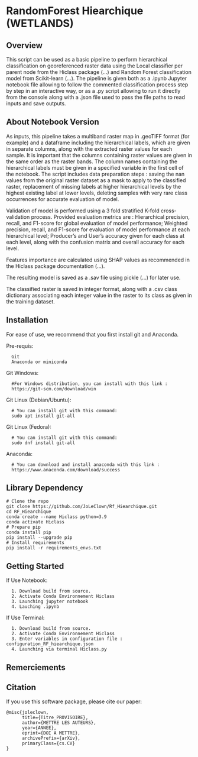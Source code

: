 RandomForest Hiearchique (WETLANDS)
======

Overview
-----
This script can be used as a basic pipeline to perform hierarchical classification on georeferenced raster data using the Local classifier per parent node from the Hiclass package (...) 
and Random Forest classification model from Scikit-learn (...). The pipeline is given both as a .ipynb Jupyter notebook file allowing to follow the commented classification process step by step in an interactive way,
or as a .py script allowing to run it directly from the console along with a .json file used to pass the file paths to read inputs and save outputs. 

About Notebook Version
-------------------------

As inputs, this pipeline takes a multiband raster map in .geoTIFF format (for example) and a dataframe including the hierarchical labels, which are given in separate columns, along with the extracted raster values for each sample. It is important that the columns containing raster values are given in the same order as the raster bands. 
The column names containing the hierarchical labels must be given in a specified variable in the first cell of the notebook.
The script includes data preparation steps : saving the nan values from the original raster dataset as a mask to apply to the classified raster, replacement of missing labels at higher hierarchical levels by the highest existing label at lower levels, deleting samples with very rare class occurrences for accurate evaluation of model.

Validation of model is performed using a 3 fold stratified K-fold cross-validation process. 
Provided evaluation metrics are : Hierarchical precision, recall, and F1-score for global evaluation of model performance;
Weighted precision, recall, and F1-score for evaluation of model performance at each hierarchical level;
Producer’s and User’s accuracy given for each class at each level, along with the confusion matrix and overall accuracy for each level.

Features importance are calculated using SHAP values as recommended in the Hiclass package documentation (...).

The resulting model is saved as a .sav file using pickle (...) for later use.

The classified raster is saved in integer format, along with a .csv class dictionary associating each integer value in the raster to its class as given in the training dataset.

Installation
-------------

For ease of use, we recommend that you first install git and Anaconda.

Pre-requis:

      Git
      Anaconda or miniconda

Git Windows:

      #For Windows distribution, you can install with this link :
      https://git-scm.com/download/win

Git Linux (Debian/Ubuntu):

      # You can install git with this command:
      sudo apt install git-all
      
Git Linux (Fedora):
      
      # You can install git with this command:
      sudo dnf install git-all

Anaconda: 

      # You can download and install anaconda with this link :
      https://www.anaconda.com/download/success



Library Dependency
---------------

```
# Clone the repo
git clone https://github.com/JoLeClown/Rf_Hiearchique.git
cd RF_Hiearchique
conda create --name Hiclass python=3.9
conda activate Hiclass
# Prepare pip
conda install pip
pip install --upgrade pip
# Install requirements
pip install -r requirements_envs.txt

```

Getting Started
---------------
If Use Notebook:

      1. Download build from source.
      2. Activate Conda Environnement Hiclass
      3. Launching jupyter notebook
      4. Lauching .ipynb

If Use Terminal:

      1. Download build from source. 
      2. Activate Conda Environnement Hiclass
      3. Enter variables in configuration file : configuration_RF_hiearchique.json
      4. Launching via terminal Hiclass.py
     

Remerciements 
-------------

Citation
---------
If you use this software package, please cite our paper:

```
@misc{joleclown,
      title={Titre_PROVISOIRE},
      author={METTRE LES AUTEURS},
      year={ANNEE},
      eprint={DOI A METTRE},
      archivePrefix={arXiv},
      primaryClass={cs.CV}
}
```






